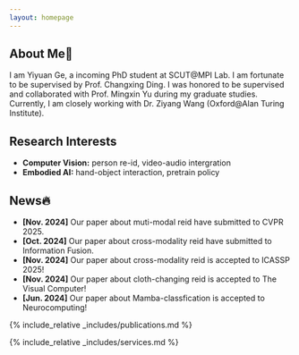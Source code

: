 ```yaml
---
layout: homepage
---
```


## About Me👋

I am Yiyuan Ge, a incoming PhD student at SCUT@MPI Lab. I am fortunate to be supervised by Prof. Changxing Ding. I was honored to be supervised and collaborated with Prof. Mingxin Yu during my graduate studies. Currently, I am closely working with Dr. Ziyang Wang (Oxford@Alan Turing Institute).

## Research Interests

- **Computer Vision:** person re-id, video-audio intergration
- **Embodied AI:** hand-object interaction, pretrain policy

## News🔥

- **[Nov. 2024]** Our paper about muti-modal reid have submitted to CVPR 2025.
- **[Oct. 2024]** Our paper about cross-modality reid have submitted to Information Fusion.
- **[Nov. 2024]** Our paper about cross-modality reid is accepted to ICASSP 2025!
- **[Nov. 2024]** Our paper about cloth-changing reid is accepted to The Visual Computer!
- **[Jun. 2024]** Our paper about Mamba-classfication is accepted to Neurocomputing!

{% include_relative _includes/publications.md %}

{% include_relative _includes/services.md %}
